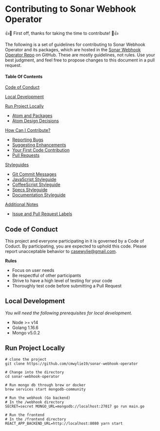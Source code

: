 # Contributing to Sonar Webhook Operator

:+1::tada: First off, thanks for taking the time to contribute! :tada::+1:

The following is a set of guidelines for contributing to Sonar Webhook Operator and its packages, which are hosted in the [Sonar Webhook Operator Repo](https://github.com/cmwylie19/sonar-webhook-operator) on GitHub. These are mostly guidelines, not rules. Use your best judgment, and feel free to propose changes to this document in a pull request.

#### Table Of Contents

[Code of Conduct](#code-of-conduct)

[Local Development](#local-development)

[Run Project Locally](#run-project-locally)
  * [Atom and Packages](#atom-and-packages)
  * [Atom Design Decisions](#design-decisions)

[How Can I Contribute?](#how-can-i-contribute)
  * [Reporting Bugs](#reporting-bugs)
  * [Suggesting Enhancements](#suggesting-enhancements)
  * [Your First Code Contribution](#your-first-code-contribution)
  * [Pull Requests](#pull-requests)

[Styleguides](#styleguides)
  * [Git Commit Messages](#git-commit-messages)
  * [JavaScript Styleguide](#javascript-styleguide)
  * [CoffeeScript Styleguide](#coffeescript-styleguide)
  * [Specs Styleguide](#specs-styleguide)
  * [Documentation Styleguide](#documentation-styleguide)

[Additional Notes](#additional-notes)
  * [Issue and Pull Request Labels](#issue-and-pull-request-labels)

## Code of Conduct

This project and everyone participating in it is governed by a Code of Coduct. By participating, you are expected to uphold this code. Please report unacceptable behavior to [casewylie@gmail.com](mailto:casewylie@gmail.com).

**Rules**
- Focus on user needs
- Be respectful of other participants
- Strive to have a high level of testing for your code
- Thoroughly test code before submitting a Pull Request

## Local Development
_You will need the following prerequisites for local development._

* Node >= v14
* Golang 1.16.6
* Mongo v5.0.2


## Run Project Locally
```
# clone the project
git clone https://github.com/cmwylie19/sonar-webhook-operator

# Change into the directory
cd sonar-webhook-operator

# Run mongo db through brew or docker
brew services start mongodb-community

# Run the webhook (Go backend)
# In the /webhook directory
SECRET=secret MONGO_URL=mongodb://localhost:27017 go run main.go    

# Run the frontend
# In the /frontend directory
REACT_APP_BACKEND_URL=http://localhost:8080 yarn start

```
